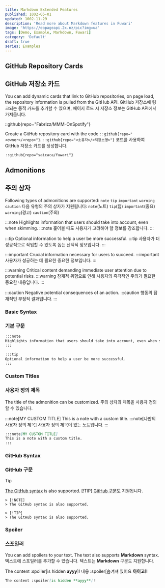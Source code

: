 ```yaml
---
title: Markdown Extended Features
published: 1002-05-01
updated: 1002-11-29
description: 'Read more about Markdown features in Fuwari'
image: 'https://eopageapi.2x.nz/pic?img=ua'
tags: [Demo, Example, Markdown, Fuwari]
category: 'Default'
draft: true
series: Examples
---
```


## GitHub Repository Cards
## GitHub 저장소 카드

You can add dynamic cards that link to GitHub repositories, on page load, the repository information is pulled from the GitHub API.
GitHub 저장소에 링크되는 동적 카드를 추가할 수 있으며, 페이지 로드 시 저장소 정보는 GitHub API에서 가져옵니다.

::github{repo="Fabrizz/MMM-OnSpotify"}

Create a GitHub repository card with the code `::github{repo="<owner>/<repo>"}`.
`::github{repo="<소유자>/<저장소명>"}` 코드를 사용하여 GitHub 저장소 카드를 생성합니다.

```markdown
::github{repo="saicaca/fuwari"}
```

## Admonitions
## 주의 상자

Following types of admonitions are supported: `note` `tip` `important` `warning` `caution`
다음 유형의 주의 상자가 지원됩니다: `note`(노트) `tip`(팁) `important`(중요) `warning`(경고) `caution`(주의)

:::note
Highlights information that users should take into account, even when skimming.
:::note
훑어볼 때도 사용자가 고려해야 할 정보를 강조합니다.
:::

:::tip
Optional information to help a user be more successful.
:::tip
사용자가 더 성공적으로 작업할 수 있도록 돕는 선택적 정보입니다.
:::

:::important
Crucial information necessary for users to succeed.
:::important
사용자가 성공하는 데 필요한 중요한 정보입니다.
:::

:::warning
Critical content demanding immediate user attention due to potential risks.
:::warning
잠재적 위험으로 인해 사용자의 즉각적인 주의가 필요한 중요한 내용입니다.
:::

:::caution
Negative potential consequences of an action.
:::caution
행동의 잠재적인 부정적 결과입니다.
:::

### Basic Syntax
### 기본 구문

```markdown
:::note
Highlights information that users should take into account, even when skimming.
:::

:::tip
Optional information to help a user be more successful.
:::
```

### Custom Titles
### 사용자 정의 제목

The title of the admonition can be customized.
주의 상자의 제목을 사용자 정의할 수 있습니다.

:::note[MY CUSTOM TITLE]
This is a note with a custom title.
:::note[나만의 사용자 정의 제목]
사용자 정의 제목이 있는 노트입니다.
:::

```markdown
:::note[MY CUSTOM TITLE]
This is a note with a custom title.
:::
```

### GitHub Syntax
### GitHub 구문

> [!TIP]
> [The GitHub syntax](https://github.com/orgs/community/discussions/16925) is also supported.
> [!TIP]
> [GitHub 구문](https://github.com/orgs/community/discussions/16925)도 지원됩니다.

```
> [!NOTE]
> The GitHub syntax is also supported.

> [!TIP]
> The GitHub syntax is also supported.
```

### Spoiler
### 스포일러

You can add spoilers to your text. The text also supports **Markdown** syntax.
텍스트에 스포일러를 추가할 수 있습니다. 텍스트는 **Markdown** 구문도 지원합니다.

The content :spoiler[is hidden **ayyy**]!
내용 :spoiler[숨겨져 있어요 **아이고**]!

```markdown
The content :spoiler[is hidden **ayyy**]!
```
